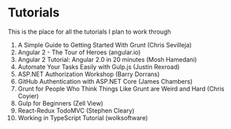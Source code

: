 # Tutorials

This is the place for all the tutorials I plan to work through

1. A Simple Guide to Getting Started With Grunt (Chris Sevilleja)
2. Angular 2 - The Tour of Heroes (angular.io)
3. Angular 2 Tutorial: Angular 2.0 in 20 minutes (Mosh Hamedani)
4. Automate Your Tasks Easily with Gulp.js (Justin Rexroad)
5. ASP.NET Authorization Workshop (Barry Dorrans)
6. GitHub Authentication with ASP.NET Core (James Chambers)
7. Grunt for People Who Think Things Like Grunt are Weird and Hard (Chris Coyier)
8. Gulp for Beginners (Zell View)
9. React-Redux TodoMVC (Stephen Cleary)
10. Working in TypeScript Tutorial (wolksoftware)
